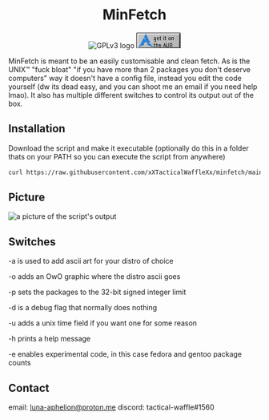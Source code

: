 <h1 align="center"> 
MinFetch
</h1>

<p align="center"> 
<img src="https://www.gnu.org/graphics/gplv3-with-text-84x42.png" alt="GPLv3 logo">
<a href="https://aur.archlinux.org/packages/minfetch">
<img src="https://raw.githubusercontent.com/xXTacticalWaffleXx/minfetch/main/aur.png" alt="get it on the aur">
</a>
</p>

MinFetch is meant to be an easily customisable and clean fetch.
As is the UNIX™ "fuck bloat" "if you have more than 2 packages
you don't deserve computers" way it doesn't have a config file,
instead you edit the code yourself (dw its dead easy, and you can
shoot me an email if you need help lmao). It also has multiple
different switches to control its output out of the box.

## Installation

Download the script and make it executable (optionally do this in a folder thats on your PATH so you can execute the script from anywhere)

```bash
curl https://raw.githubusercontent.com/xXTacticalWaffleXx/minfetch/main/minfetch > minfetch && chmod +x ./minfetch
```

## Picture

<img src="https://cdn.discordapp.com/attachments/799848965905842197/1010810791726940190/unknown.png" alt="a picture of the script's output">

## Switches

-a is used to add ascii art for your distro of choice

-o adds an OwO graphic where the distro ascii goes

-p sets the packages to the 32-bit signed integer limit

-d is a debug flag that normally does nothing

-u adds a unix time field if you want one for some reason

-h prints a help message

-e enables experimental code, in this case fedora and gentoo package counts

## Contact

email: luna-aphelion@proton.me
discord: tactical-waffle#1560

